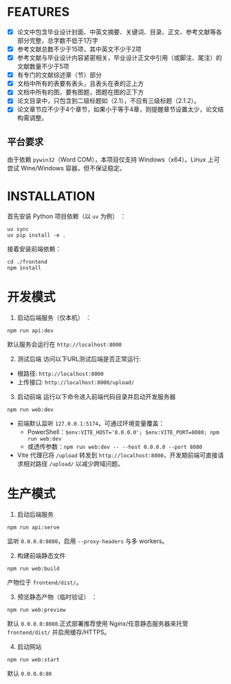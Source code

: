 # FEATURES
- [x] 论文中包含毕业设计封面、中英文摘要、关键词、目录、正文、参考文献等各部分完整，总字数不低于1万字
- [x] 参考文献总数不少于15项，其中英文不少于2项
- [x] 参考文献与毕业设计内容紧密相关，毕业设计正文中引用（或脚注、尾注）的文献数量不少于5项
- [x] 有专门的文献综述章（节）部分
- [x] 文档中所有的表要有表头，且表头在表的正上方
- [x] 文档中所有的图，要有图题，图题在图的正下方
- [x] 论文目录中，只包含到二级标题如（2.1），不应有三级标题（2.1.2）。
- [x] 论文章节应不少于4个章节，如果小于等于4章，则提醒章节设置太少，论文结构需调整。

## 平台要求
由于依赖 `pywin32`（Word COM），本项目仅支持 Windows（x64）。Linux 上可尝试 Wine/Windows 容器，但不保证稳定。

# INSTALLATION
首先安装 Python 项目依赖（以 `uv` 为例） ：
```shell
uv sync
uv pip install -e .
```
接着安装前端依赖：
```shell
cd ./frontend
npm install
```

# 开发模式
1. 启动后端服务（仅本机） ：
```
npm run api:dev
```
默认服务会运行在 `http://localhost:8000`

2. 测试后端
访问以下URL测试后端是否正常运行:
- 根路径: `http://localhost:8000`
- 上传接口: `http://localhost:8000/upload/`

3. 启动前端
运行以下命令进入前端代码目录并启动开发服务器
```
npm run web:dev
```
- 前端默认监听 `127.0.0.1:5174`，可通过环境变量覆盖：
  - PowerShell：`$env:VITE_HOST='0.0.0.0'; $env:VITE_PORT=8080; npm run web:dev`
  - 或透传参数：`npm run web:dev -- --host 0.0.0.0 --port 8080`
- Vite 代理已将 `/upload` 转发到 `http://localhost:8000`，开发期前端可直接请求相对路径 `/upload/` 以减少跨域问题。

# 生产模式
1. 启动后端服务
```shell
npm run api:serve
```
监听 `0.0.0.0:8000`，启用 `--proxy-headers` 与多 workers。

2. 构建前端静态文件
```shell
npm run web:build
```
产物位于 `frontend/dist/`。

3. 预览静态产物（临时验证） ：
```shell
npm run web:preview
```
默认 `0.0.0.0:8080`.正式部署推荐使用 Nginx/任意静态服务器来托管 `frontend/dist/` 并启用缓存/HTTPS。

4. 启动网站
```shell
npm run web:start
```
默认 `0.0.0.0:80`